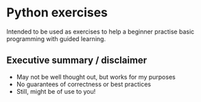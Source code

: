 # Python exercises

Intended to be used as exercises to help a beginner practise
basic programming with guided learning.

## Executive summary / disclaimer 

* May not be well thought out, but works for my purposes
* No guarantees of correctness or best practices
* Still, might be of use to you!
